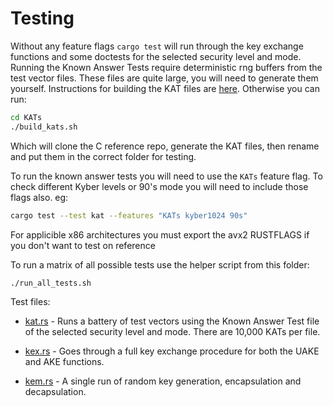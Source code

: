 # Testing

Without any feature flags `cargo test` will run through the key exchange functions and some doctests for the selected security level and mode. Running the Known Answer Tests require deterministic rng buffers from the test vector files. These files are quite large, you will need to generate them yourself. Instructions for building the KAT files are [here](./KATs/readme.md). Otherwise you can run:

```bash
cd KATs
./build_kats.sh
```

Which will clone the C reference repo, generate the KAT files, then rename and put them in the correct folder for testing.

To run the known answer tests you will need to use the `KATs` feature flag. To check different Kyber levels or 90's mode you will need to include those flags also. eg:
```bash
cargo test --test kat --features "KATs kyber1024 90s"
```

For applicible x86 architectures you must export the avx2 RUSTFLAGS if you don't want to test on reference

To run a matrix of all possible tests use the helper script from this folder:
```bash
./run_all_tests.sh
```

Test files:

* [kat.rs](./kat.rs)  - Runs a battery of test vectors using the Known Answer Test file of the selected security level and mode. There are 10,000 KATs per file.

* [kex.rs](./kex.rs) - Goes through a full key exchange procedure for both the UAKE and AKE functions.

* [kem.rs](./kem.rs) - A single run of random key generation, encapsulation and decapsulation.
